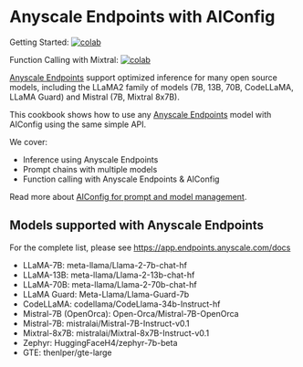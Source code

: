 # Anyscale Endpoints with AIConfig

Getting Started:
[![colab](https://colab.research.google.com/assets/colab-badge.svg)](https://colab.research.google.com/drive/1JgGjJ2YglyaT5GHQNswkPOyB5oHGbOcv?usp=sharing)

Function Calling with Mixtral:
[![colab](https://colab.research.google.com/assets/colab-badge.svg)](https://colab.research.google.com/drive/1bS8hiSoNXtloQg9nEhxwgd2ZCmgUMZzl?usp=sharing)

[Anyscale Endpoints](https://www.anyscale.com/endpoints) support optimized inference for many open source models, including the LLaMA2 family of models (7B, 13B, 70B, CodeLLaMA, LLaMA Guard) and Mistral (7B, Mixtral 8x7B).

This cookbook shows how to use any [Anyscale Endpoints](https://www.anyscale.com/endpoints) model with AIConfig using the same simple API.

We cover:

- Inference using Anyscale Endpoints
- Prompt chains with multiple models
- Function calling with Anyscale Endpoints & AIConfig

Read more about [AIConfig for prompt and model management](https://github.com/lastmile-ai/aiconfig).

## Models supported with Anyscale Endpoints

For the complete list, please see https://app.endpoints.anyscale.com/docs

- LLaMA-7B: meta-llama/Llama-2-7b-chat-hf
- LLaMA-13B: meta-llama/Llama-2-13b-chat-hf
- LLaMA-70B: meta-llama/Llama-2-70b-chat-hf
- LLaMA Guard: Meta-Llama/Llama-Guard-7b
- CodeLLaMA: codellama/CodeLlama-34b-Instruct-hf
- Mistral-7B (OpenOrca): Open-Orca/Mistral-7B-OpenOrca
- Mistral-7B: mistralai/Mistral-7B-Instruct-v0.1
- Mixtral-8x7B: mistralai/Mixtral-8x7B-Instruct-v0.1
- Zephyr: HuggingFaceH4/zephyr-7b-beta
- GTE: thenlper/gte-large
